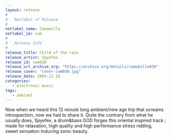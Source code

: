 ```yaml
---
layout: release
#
#   Netlabel of Release
#
netlabel_name: Camomille
netlabel_id: cam
#
#   Release Info
#
release_title: Child of the rain
release_artist: Spyefex
release_id: cam030
release_url_archive_org: "https://archive.org/details/camomille030"
release_cover: "cover-cam030.jpg"
release_date: 2003-11-16
categories:
   - electronic music
tags:
   - ambient
---
```

Now when we heard this 12 minute long ambient/new age trip that screams introspection, now we had to share it. Quite the contrary from what he usually does, Spyefex, a drum&amp;bass GOD forges this oriental inspired track ; made for relaxation, high quality and high performance stress ridding, sweet sensation inducing sonic beauty.
